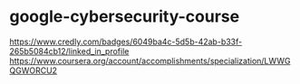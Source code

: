 # google-cybersecurity-course

https://www.credly.com/badges/6049ba4c-5d5b-42ab-b33f-265b5084cb12/linked_in_profile
https://www.coursera.org/account/accomplishments/specialization/LWWGQGWORCU2
